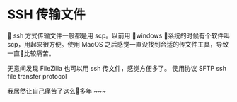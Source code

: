 # SSH 传输文件

ssh 方式传输文件一般都是用 scp。以前用 windows 系统的时候有个软件叫 scp，用起来很方便。使用 MacOS 之后感觉一直没找到合适的传文件工具，导致一直比较痛苦。

无意间发现 FileZilla 也可以用 ssh 传文件，感觉方便多了。
使用协议 SFTP ssh file transfer protocol

我居然让自己痛苦了这么多年 ~~~